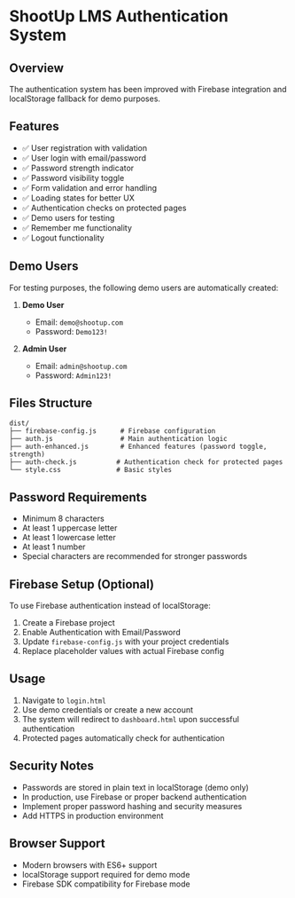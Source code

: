 # ShootUp LMS Authentication System

## Overview
The authentication system has been improved with Firebase integration and localStorage fallback for demo purposes.

## Features
- ✅ User registration with validation
- ✅ User login with email/password
- ✅ Password strength indicator
- ✅ Password visibility toggle
- ✅ Form validation and error handling
- ✅ Loading states for better UX
- ✅ Authentication checks on protected pages
- ✅ Demo users for testing
- ✅ Remember me functionality
- ✅ Logout functionality

## Demo Users
For testing purposes, the following demo users are automatically created:

1. **Demo User**
   - Email: `demo@shootup.com`
   - Password: `Demo123!`

2. **Admin User**
   - Email: `admin@shootup.com`
   - Password: `Admin123!`

## Files Structure
```
dist/
├── firebase-config.js      # Firebase configuration
├── auth.js                 # Main authentication logic
├── auth-enhanced.js        # Enhanced features (password toggle, strength)
├── auth-check.js          # Authentication check for protected pages
└── style.css              # Basic styles
```

## Password Requirements
- Minimum 8 characters
- At least 1 uppercase letter
- At least 1 lowercase letter
- At least 1 number
- Special characters are recommended for stronger passwords

## Firebase Setup (Optional)
To use Firebase authentication instead of localStorage:

1. Create a Firebase project
2. Enable Authentication with Email/Password
3. Update `firebase-config.js` with your project credentials
4. Replace placeholder values with actual Firebase config

## Usage
1. Navigate to `login.html`
2. Use demo credentials or create a new account
3. The system will redirect to `dashboard.html` upon successful authentication
4. Protected pages automatically check for authentication

## Security Notes
- Passwords are stored in plain text in localStorage (demo only)
- In production, use Firebase or proper backend authentication
- Implement proper password hashing and security measures
- Add HTTPS in production environment

## Browser Support
- Modern browsers with ES6+ support
- localStorage support required for demo mode
- Firebase SDK compatibility for Firebase mode